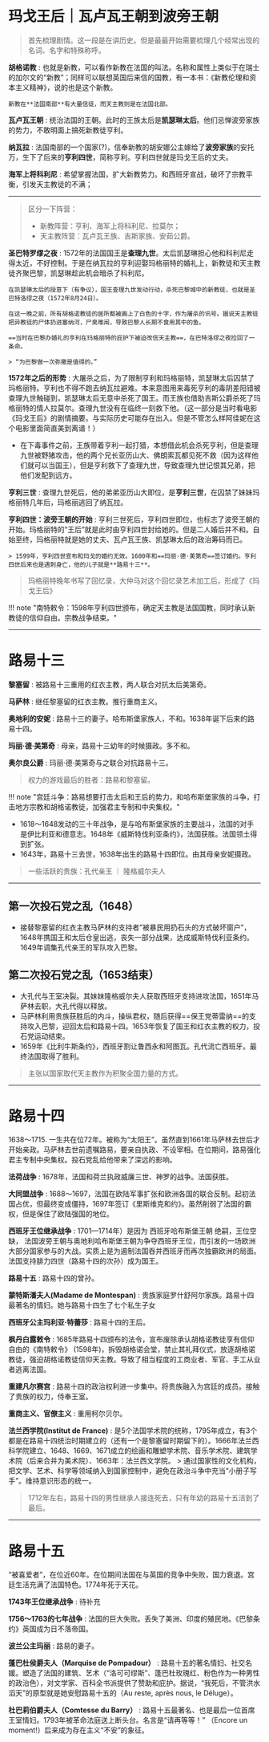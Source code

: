 # 玛戈王后｜瓦卢瓦王朝到波旁王朝


> 首先梳理剧情。这一段是在讲历史。但是最最开始需要梳理几个经常出现的名词、名字和特殊称呼。


**胡格诺教**
:   也就是新教，可以看作新教在法国的叫法。名称和属性上类似于在瑞士的加尔文的“新教”；同样可以联想英国后来信的国教，有一本书：《新教伦理和资本主义精神》，说的也是这个新教。
    
    新教在**法国南部**有大量信徒，而天主教则是在法国北部。

**瓦卢瓦王朝**
:   统治法国的王朝。此时的王族太后是**凯瑟琳太后**。他们忌惮波旁家族的势力，不敢明面上搞死新教徒亨利。

**纳瓦拉**
:   法国南部的一个国家(?)，信奉新教的胡安娜公主嫁给了**波旁家族**的安托万，生下了后来的**亨利四世**，简称亨利。亨利四世就是玛戈王后的丈夫。

**海军上将科利尼**
:   希望掌握法国，扩大新教势力。和西班牙宣战，破坏了宗教平衡，引发天主教徒的不满；

-------

> 区分一下阵营：
> - 新教阵营：亨利、海军上将科利尼、拉莫尔；
> - 天主教阵营：瓦卢瓦王族、吉斯家族、安茹公爵。

**圣巴特罗缪之夜**
:   1572年的法国国王是**查理九世**。太后凯瑟琳担心他和科利尼走得太近，不好控制。于是在纳瓦拉的亨利迎娶玛格丽特的婚礼上，新教徒和天主教徒齐聚巴黎，凯瑟琳趁此机会暗杀了科利尼。
    
    在凯瑟琳太后的授意下（有争议），国王查理九世发动行动，杀死巴黎城中的新教徒，也就是圣巴特洛缪之夜（1572年8月24日）。

    在这一晚之前，所有胡格诺教徒的居所都被画上了白色的十字，作为屠杀的讯号。据说天主教徒把异教徒的尸体扔进塞纳河，尸臭难闻，导致巴黎人长期不食用其中的鱼。
    
    ==当时在巴黎办婚礼的亨利在玛格丽特的庇护下被迫改信天主教==，在巴特洛缪之夜捡回了一条命。

    > “为巴黎做一次弥撒是值得的。”

**1572年之后的形势**
:   大屠杀之后，为了限制亨利和玛格丽特，凯瑟琳太后囚禁了玛格丽特。亨利也不得不跑去纳瓦拉避难。本来意图用来毒死亨利的毒阴差阳错被查理九世触碰到，凯瑟琳太后无意中杀死了国王。而王族也借助吉斯公爵杀死了玛格丽特的情人拉莫尔。查理九世没有在临终一刻救下他。（这一部分是当时看电影《玛戈王后》的剧情摘要。与实际历史可能存在出入。但是不管怎么样阿佳妮在这个电影里面简直美到离谱！）
- 在下毒事件之前，王族带着亨利一起打猎，本想借此机会杀死亨利，但是查理九世被野猪攻击，他的两个兄长亚历山大、佛朗索瓦都见死不救（因为这样他们就可以当国王），但是亨利救下了查理九世，导致查理九世记恨其兄弟，把他们发配到远方。

**亨利三世**
:   查理九世死后，他的弟弟亚历山大即位，是**亨利三世**，在囚禁了妹妹玛格丽特几年后，玛格丽逃回了纳瓦拉。

**亨利四世：波旁王朝的开始**
:   亨利三世死后，亨利四世即位，也标志了波旁王朝的开始。玛格丽特的“王后”就是此时由亨利四世封给她的。但是二人婚后并不和。自始至终，玛格丽特就是她的丈夫、瓦卢瓦王族、凯瑟琳太后的政治筹码而已。
    
    > 1599年，亨利四世宣布和玛戈的婚约无效。1600年和==玛丽·德·美第奇==签订婚约。亨利四世后来也是遇刺身亡，他的儿子就是**路易十三**。

> 玛格丽特晚年书写了回忆录，大仲马对这个回忆录艺术加工后，形成了《玛戈王后》


!!! note "南特敕令：1598年亨利四世颁布，确定天主教是法国国教，同时承认新教徒的信仰自由。宗教战争结束。"


-----------


# 路易十三


**黎塞留**
:   被路易十三重用的红衣主教，两人联合对抗太后美第奇。

**马萨林**
:   继任黎塞留的红衣主教。推行重商主义。

**奥地利的安妮**
:   路易十三的妻子。哈布斯堡家族人，不和。1638年诞下后来的路易十四。

**玛丽·德·美第奇**
:   母亲，路易十三幼年的时候摄政。多不和。

**奥尔良公爵**
:   玛丽·德·美第奇与之联合对抗路易十三。

> 权力的游戏最后的胜者：路易和黎塞留。

!!! note "宫廷斗争：路易想要打击太后和王后的势力，和哈布斯堡家族的斗争，打击地方宗教和胡格诺教徒，加强君主专制和中央集权。"
    


- 1618～1648发动的三十年战争，是与哈布斯堡家族的主要战斗，法国的对手是伊比利亚和德意志。1648年《威斯特伐利亚条约》，法国获胜。法国领土得到扩张。
- 1643年，路易十三去世，1638年出生的路易十四即位。由其母亲安妮摄政。
  
> 一些活跃的贵族：孔代亲王 ｜ 隆格威尔夫人 



----------------

## 第一次投石党之乱（1648）

- 接替黎塞留的红衣主教马萨林的支持者”被暴民用扔石头的方式破坏窗户”，1648年携国王和太后仓皇出逃，丧失一部分战果，达成威斯特伐利亚条约。1649年调集孔代亲王的军队攻入巴黎。
  

## 第二次投石党之乱（1653结束）

- 大孔代与王室决裂。其妹妹隆格威尔夫人获取西班牙支持进攻法国，1651年马萨林去职，大孔代得以释放。
- 马萨林利用贵族获胜后的内斗，操纵君权，随后获得==保王党蒂雷纳==的支持攻入巴黎，迎回太后和路易十四。1653年恢复了国王和红衣主教的权力，投石党运动结束。
- 1659年《比利牛斯条约》，西班牙割让鲁西永和阿图瓦。孔代流亡西班牙。最终法国取得了胜利。
> 主张以国家取代天主教作为积聚全国力量的方式。


----


# 路易十四

1638～1715. 一生共在位72年。被称为“太阳王”。虽然直到1661年马萨林去世后才开始亲政。马萨林去世前遗嘱路易，要亲自执政、不设宰相。在位期间，路易强化君主专制中央集权。投石党乱给他带来了深远的影响。


**法荷战争**
:   1678年，法国和荷兰执政威廉三世、神罗的战争。法国获胜。

**大同盟战争**
:   1688～1697，法国在欧陆军事扩张和欧洲各国的联合反制。起初法国占优，但最终变成僵持，1697年签订《里斯维克和约》。虽然削弱了法国的霸权，但是保住了欧陆强国的地位。

**西班牙王位继承战争**
:   1701—1714年）是因为 西班牙哈布斯堡王朝 绝嗣，王位空缺， 法国波旁王朝与奥地利哈布斯堡王朝为争夺西班牙王位，而引发的一场欧洲大部分国家参与的大战。实质上是为遏制法国吞并西班牙而再次独霸欧洲的局面。 法国支持腓力四世（路易十四的次孙）成为国王。

**路易十五**
:   路易十四的曾孙。

**蒙特斯潘夫人(Madame de Montespan)**
:   贵族家庭罗什舒阿尔家族。路易十四最著名的情妇。她与路易十四生了七个私生子女

**西班牙公主玛利亚·特蕾莎**
:   路易十四的王后。

**枫丹白露敕令**
:   1685年路易十四颁布的法令，宣布废除承认胡格诺教徒享有信仰自由的《南特敕令》 (1598年)，拆毁胡格诺会堂，禁止其礼拜仪式，放逐胡格诺教徒，强迫胡格诺教徒信仰天主教。导致了相当程度的工商业者、军官、手工从业者逃离法国。

**重建凡尔赛宫**
:   路易十四的政治权利进一步集中。将贵族融入为宫廷的成员。接触了贵族的权力，侍奉王室。

**重商主义、官僚主义**
:   重用柯尔贝尔。

**法兰西学院(Institut de France)**
:   是5个法国学术院的统称，1795年成立，有3个都是在路易十四统治时期建立的（还有一个是黎塞留时期留下的）。1666年法兰西科学院建立、1648、1669、1671成立的绘画和雕塑学术院、音乐学术院、建筑学术院（后来合并为美术院）、1663年：法兰西文学院。
    >   通过国家性的文化机构，把文学、艺术、科学等领域纳入到国家控制中，避免在政治斗争中充当“小册子写手”。维持意识形态的统一。

> 1712年左右，路易十四的男性继承人接连死去，只有年幼的路易十五活到了最后。

------


# 路易十五

“被喜爱者”，在位近60年。在位期间法国在与英国的竞争中失败，国力衰退。宫廷生活充满了法国特色。1774年死于天花。


**1743年王位继承战争**
:   待补充

**1756～1763的七年战争**
:   法国的巨大失败。丢失了美洲、印度的殖民地。《巴黎条约》英国成为日不落帝国。

**波兰公主玛丽**
:   路易的妻子。

**蓬巴杜侯爵夫人（Marquise de Pompadour）**
:   路易十五的著名情妇、社交名媛。塑造了法国的建筑、艺术（“洛可可缪斯”、蓬巴杜玫瑰红、粉色作为一种男性的政治色），对文学家、百科全书派提供了赞助和庇护。据说，“我死后，不管洪水滔天”的原型就是她安慰路易十五的（Au reste, après nous, le Déluge）。

**杜巴莉伯爵夫人（Comtesse du Barry）**
:   路易十五最著名、也是最后一位首席王室情妇。1793年被革命法庭送上断头台。名言是“请再等等！” （Encore un moment!）后来成为存在主义“不安”的象征。




